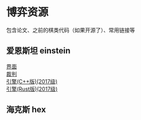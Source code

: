# 博弈资源
包含论文、之前的棋类代码（如果开源了）、常用链接等


## 爱恩斯坦 einstein
[界面](https://github.com/IATOW/einstein-ui)  
[裁判](#)  
[引擎(C++版)(2017级)](https://github.com/IATOW/einstein-solver-cpp)  
[引擎(Rust版)(2017级)](https://github.com/IATOW/einstein-solver-rust)  

  
## 海克斯 hex
